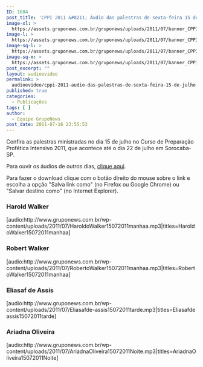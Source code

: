 ```yaml
---
ID: 1684
post_title: 'CPPI 2011 &#8211; Áudio das palestras de sexta-feira 15 de julho'
image-xl: >
  https://assets.gruponews.com.br/gruponews/uploads/2011/07/banner_CPPI_audios-15.jpg
image-l: >
  https://assets.gruponews.com.br/gruponews/uploads/2011/07/banner_CPPI_audios-15.jpg
image-sq-l: >
  https://assets.gruponews.com.br/gruponews/uploads/2011/07/banner_CPPI_audios-15.jpg
image-sq-m: >
  https://assets.gruponews.com.br/gruponews/uploads/2011/07/banner_CPPI_audios-15-720x307.jpg
post_excerpt: ""
layout: audioevideo
permalink: >
  audioevideo/cppi-2011-audio-das-palestras-de-sexta-feira-15-de-julho
published: true
categories:
  - Publicações
tags: [ ]
author:
  - Equipe GrupoNews
post_date: 2011-07-16 23:55:53
---
```

Confira as palestras ministradas no dia 15 de julho no Curso de Preparação Profética Intensivo 2011, que acontece até o dia 22 de julho em Sorocaba-SP.

Para ouvir os áudios de outros dias, <a href="http://www.gruponews.com.br/assuntos/publicacoes/audio/cppi2011">clique aqui</a>.

Para fazer o download clique com o botão direito do mouse sobre o link e escolha a opção "Salva link como" (no Firefox ou Google Chrome) ou "Salvar destino como" (no Internet Explorer).
<h3>Harold Walker</h3>
[audio:http://www.gruponews.com.br/wp-content/uploads/2011/07/HaroldoWalker15072011manhaa.mp3|titles=HaroldoWalker15072011manhaa]
<h3>Robert Walker</h3>
[audio:http://www.gruponews.com.br/wp-content/uploads/2011/07/RobertoWalker15072011manhaa.mp3|titles=RobertoWalker15072011manhaa]
<h3>Eliasaf de Assis</h3>
[audio:http://www.gruponews.com.br/wp-content/uploads/2011/07/Eliasafde-assis15072011tarde.mp3|titles=Eliasafde assis15072011tarde]
<h3>Ariadna Oliveira</h3>
[audio:http://www.gruponews.com.br/wp-content/uploads/2011/07/AriadnaOliveira15072011Noite.mp3|titles=AriadnaOliveira15072011Noite]